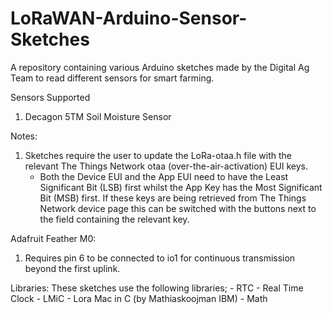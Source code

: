 # LoRaWAN-Arduino-Sensor-Sketches
A repository containing various Arduino sketches made by the Digital Ag Team to read different sensors for smart farming.

Sensors Supported
  1. Decagon 5TM Soil Moisture Sensor
  
Notes: 
1. Sketches require the user to update the LoRa-otaa.h file with the relevant The Things Network otaa (over-the-air-activation) EUI keys.
	- Both the Device EUI and the App EUI need to have the Least Significant Bit (LSB) first whilst the App Key has the Most Significant Bit (MSB) first.
	If these keys are being retrieved from The Things Network device page this can be switched with the buttons next to the field containing the relevant key.

Adafruit Feather M0:
1. Requires pin 6 to be connected to io1 for continuous transmission beyond the first uplink.

Libraries:
	These sketches use the following libraries;
		- RTC - Real Time Clock
		- LMiC - Lora Mac in C (by Mathiaskoojman IBM)
		- Math